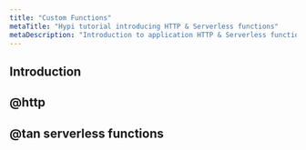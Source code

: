 ```yaml
---
title: "Custom Functions"
metaTitle: "Hypi tutorial introducing HTTP & Serverless functions"
metaDescription: "Introduction to application HTTP & Serverless function APIs on the Hypi platform"
---
```


## Introduction

## @http

## @tan serverless functions
